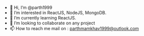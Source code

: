 - 👋 Hi, I’m @parth1999
- 👀 I’m interested in ReactJS, NodeJS, MongoDB.
- 🌱 I’m currently learning ReactJS.
- 💞️ I’m looking to collaborate on any project
- 📫 How to reach me mail on : parthmamkhav1999@outlook.com

<!---
parth1999/parth1999 is a ✨ special ✨ repository because its `README.md` (this file) appears on your GitHub profile.
You can click the Preview link to take a look at your changes.
--->
